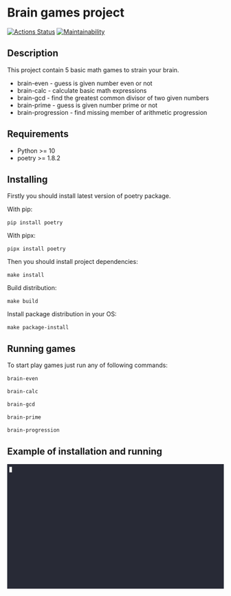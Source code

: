 # Brain games project
[![Actions Status](https://github.com/TolkienRools/python-project-49/actions/workflows/hexlet-check.yml/badge.svg)](https://github.com/TolkienRools/python-project-49/actions)
[![Maintainability](https://api.codeclimate.com/v1/badges/80d9875f6b9bd27675b6/maintainability)](https://codeclimate.com/github/TolkienRools/python-project-49/maintainability)

## Description

This project contain 5 basic math games to strain your brain.

- brain-even - guess is given number even or not
- brain-calc - calculate basic math expressions
- brain-gcd - find the greatest common divisor of two given numbers
- brain-prime - guess is given number prime or not
- brain-progression - find missing member of arithmetic progression

## Requirements

- Python >= 10
- poetry >= 1.8.2

## Installing

Firstly you should install latest version of poetry package.

With pip:

```shell
pip install poetry
```

With pipx:

```shell
pipx install poetry
```

Then you should install project dependencies:

```shell
make install
```

Build distribution:

```shell
make build
```

Install package distribution in your OS:

```shell
make package-install
```

## Running games

To start play games just run any of following commands:


```shell
brain-even
```
```shell
brain-calc
```
```shell
brain-gcd
```
```shell
brain-prime
```
```shell
brain-progression
```

## Example of installation and running

![](https://github.com/TolkienRools/python-project-49/blob/main/demo.gif)
